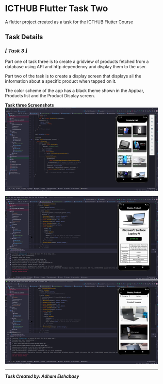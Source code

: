 # ICTHUB Flutter Task Two

A flutter project created as a task for the ICTHUB Flutter Course

## Task Details

### *[ Task 3 ]*

Part one of task three is to create a gridview of products fetched from a database using API and http dependency and display them to the user.

Part two of the task is to create a display screen that displays all the information about a specific product when tapped on it.

The color scheme of the app has a black theme shown in the Appbar, Products list and the Product Display screen.

**Task three Screenshots**
![Part one of Task 3](./screenshots/screenshot_1.png)

![Part two of Task 3](./screenshots/screenshot_2.png)
![Part two of Task 3](./screenshots/screenshot_3.png)

---

***Task Created by: Adham Elshabasy***